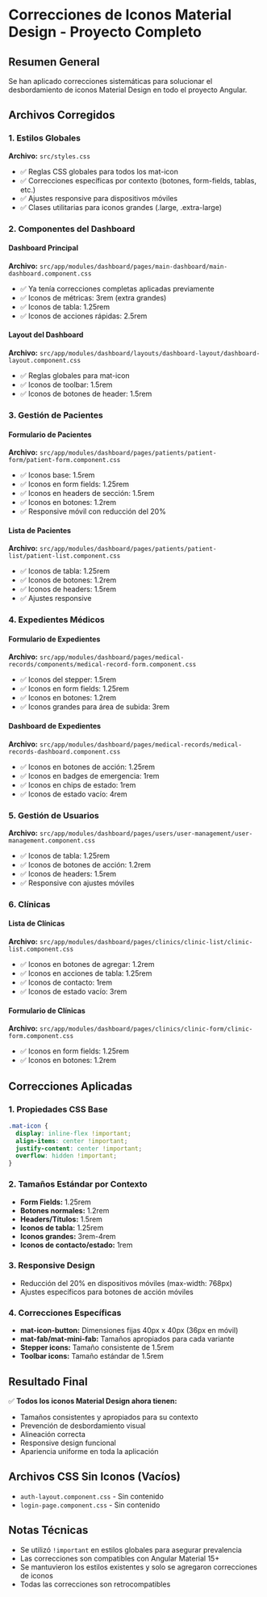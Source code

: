 # Correcciones de Iconos Material Design - Proyecto Completo

## Resumen General
Se han aplicado correcciones sistemáticas para solucionar el desbordamiento de iconos Material Design en todo el proyecto Angular.

## Archivos Corregidos

### 1. Estilos Globales
**Archivo:** `src/styles.css`
- ✅ Reglas CSS globales para todos los mat-icon
- ✅ Correcciones específicas por contexto (botones, form-fields, tablas, etc.)
- ✅ Ajustes responsive para dispositivos móviles
- ✅ Clases utilitarias para iconos grandes (.large, .extra-large)

### 2. Componentes del Dashboard

#### Dashboard Principal
**Archivo:** `src/app/modules/dashboard/pages/main-dashboard/main-dashboard.component.css`
- ✅ Ya tenía correcciones completas aplicadas previamente
- ✅ Iconos de métricas: 3rem (extra grandes)
- ✅ Iconos de tabla: 1.25rem
- ✅ Iconos de acciones rápidas: 2.5rem

#### Layout del Dashboard
**Archivo:** `src/app/modules/dashboard/layouts/dashboard-layout/dashboard-layout.component.css`
- ✅ Reglas globales para mat-icon
- ✅ Iconos de toolbar: 1.5rem
- ✅ Iconos de botones de header: 1.5rem

### 3. Gestión de Pacientes

#### Formulario de Pacientes
**Archivo:** `src/app/modules/dashboard/pages/patients/patient-form/patient-form.component.css`
- ✅ Iconos base: 1.5rem
- ✅ Iconos en form fields: 1.25rem
- ✅ Iconos en headers de sección: 1.5rem
- ✅ Iconos en botones: 1.2rem
- ✅ Responsive móvil con reducción del 20%

#### Lista de Pacientes
**Archivo:** `src/app/modules/dashboard/pages/patients/patient-list/patient-list.component.css`
- ✅ Iconos de tabla: 1.25rem
- ✅ Iconos de botones: 1.2rem
- ✅ Iconos de headers: 1.5rem
- ✅ Ajustes responsive

### 4. Expedientes Médicos

#### Formulario de Expedientes
**Archivo:** `src/app/modules/dashboard/pages/medical-records/components/medical-record-form.component.css`
- ✅ Iconos del stepper: 1.5rem
- ✅ Iconos en form fields: 1.25rem
- ✅ Iconos en botones: 1.2rem
- ✅ Iconos grandes para área de subida: 3rem

#### Dashboard de Expedientes
**Archivo:** `src/app/modules/dashboard/pages/medical-records/medical-records-dashboard.component.css`
- ✅ Iconos en botones de acción: 1.25rem
- ✅ Iconos en badges de emergencia: 1rem
- ✅ Iconos en chips de estado: 1rem
- ✅ Iconos de estado vacío: 4rem

### 5. Gestión de Usuarios
**Archivo:** `src/app/modules/dashboard/pages/users/user-management/user-management.component.css`
- ✅ Iconos de tabla: 1.25rem
- ✅ Iconos de botones de acción: 1.2rem
- ✅ Iconos de headers: 1.5rem
- ✅ Responsive con ajustes móviles

### 6. Clínicas

#### Lista de Clínicas
**Archivo:** `src/app/modules/dashboard/pages/clinics/clinic-list/clinic-list.component.css`
- ✅ Iconos en botones de agregar: 1.2rem
- ✅ Iconos en acciones de tabla: 1.25rem
- ✅ Iconos de contacto: 1rem
- ✅ Iconos de estado vacío: 3rem

#### Formulario de Clínicas
**Archivo:** `src/app/modules/dashboard/pages/clinics/clinic-form/clinic-form.component.css`
- ✅ Iconos en form fields: 1.25rem
- ✅ Iconos en botones: 1.2rem

## Correcciones Aplicadas

### 1. Propiedades CSS Base
```css
.mat-icon {
  display: inline-flex !important;
  align-items: center !important;
  justify-content: center !important;
  overflow: hidden !important;
}
```

### 2. Tamaños Estándar por Contexto
- **Form Fields:** 1.25rem
- **Botones normales:** 1.2rem
- **Headers/Títulos:** 1.5rem
- **Iconos de tabla:** 1.25rem
- **Iconos grandes:** 3rem-4rem
- **Iconos de contacto/estado:** 1rem

### 3. Responsive Design
- Reducción del 20% en dispositivos móviles (max-width: 768px)
- Ajustes específicos para botones de acción móviles

### 4. Correcciones Específicas
- **mat-icon-button:** Dimensiones fijas 40px x 40px (36px en móvil)
- **mat-fab/mat-mini-fab:** Tamaños apropiados para cada variante
- **Stepper icons:** Tamaño consistente de 1.5rem
- **Toolbar icons:** Tamaño estándar de 1.5rem

## Resultado Final
✅ **Todos los iconos Material Design ahora tienen:**
- Tamaños consistentes y apropiados para su contexto
- Prevención de desbordamiento visual
- Alineación correcta
- Responsive design funcional
- Apariencia uniforme en toda la aplicación

## Archivos CSS Sin Iconos (Vacíos)
- `auth-layout.component.css` - Sin contenido
- `login-page.component.css` - Sin contenido

## Notas Técnicas
- Se utilizó `!important` en estilos globales para asegurar prevalencia
- Las correcciones son compatibles con Angular Material 15+
- Se mantuvieron los estilos existentes y solo se agregaron correcciones de iconos
- Todas las correcciones son retrocompatibles
